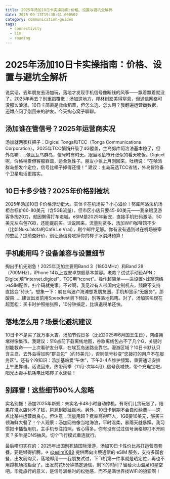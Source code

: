 ```yaml
---
title: 2025年汤加10日卡实操指南:价格、设置与避坑全解析
date: 2025-09-13T19:38:31.000502
category: communication-guides
tags:
  - connectivity
  - sim
  - roaming
---
```


# 2025年汤加10日卡实操指南：价格、设置与避坑全解析

说实话，去年朋友去汤加玩，落地才发现手机信号像断线的风筝——飘着飘着就没了。2025年再去？别重蹈覆辙！汤加这地方，椰林树影美得窒息，但通信网络可没那么浪漫。10日卡简直是救命稻草，但怎么选、怎么用？我翻遍运营商数据，还蹲点问了刚回来的驴友，今天掏心窝子聊聊。

## 汤加谁在管信号？2025年运营商实况
汤加就两家扛把子：Digicel Tonga和TCC（Tonga Communications Corporation）。2025年TCC悄悄升级了4G覆盖，主岛努库阿洛法基本稳了，但外岛嘛……像瓦瓦乌群岛，信号时有时无，跟当地鱼市开张似的看天吃饭。Digicel呢，价格稍贵但客服靠谱，适合急性子。朋友小张上月刚回来，吐槽说：“在哈派群岛想发个定位，信号比椰子掉得还慢！” 建议：主岛玩选TCC省钱，外岛冒险备个卫星电话更踏实。

## 10日卡多少钱？2025年价格别被坑
2025年汤加10日卡价格浮动挺大。实体卡在机场买？小心溢价！努库阿洛法机场柜台标价60-80美元（含5GB流量），但市区小店只要45-60美元——我亲眼见游客多掏20刀，就因懒得打车进城。eSIM是2025年新宠，直接手机扫码激活，50美元左右包7GB，还能提前买。话说回来，流量别贪多，汤加WiFi咖啡馆不少（比如Nuku’alofa的Café Le Vrai），刷个邮件足够。你有没有遇到过在机场被宰的憋屈？提前查好价，别让通信费吃掉你的椰子冰淇淋预算！

## 手机能用吗？设备兼容与设置细节
掏出手机先别急！2025年汤加主要用Band 3（1800MHz）和Band 28（700MHz），iPhone 14以上或安卓旗舰基本兼容。老款？试试手动设APN：Digicel填“internet.digicel”，TCC用“tccnet”。操作超简单——进设置>蜂窝网络>eSIM配置，扫个码就完事。不过啊，我见过有人带国内定制机去，频段不支持直接变“砖头”。想象一下：躺在乌波卢海滩想发朋友圈，手机却显示“无服务”，那酸爽……建议出发前用Speedtest测下频段，别等落地抓瞎。对了，汤加实名现在超宽松：买卡时护照拍张照，10分钟搞定，比填退税单还快。

## 落地怎么用？场景化避坑建议
10日卡不是买了就万事大吉。汤加节假日多（比如2025年6月国王生日），网络拥堵得像集市。我建议：早8点前下载离线地图，谷歌离线包占不了几个G，关键时刻能救命——上次看驴友分享，在埃瓦岛迷路全靠它。漫游区域？10日卡默认只含主岛，去外岛得加购“群岛包”（约15美元），否则信号秒变“您拨打的用户不在服务区”。还有个冷知识：汤加基站爱“午休”，下午2-4点维护频繁，重要通话安排上午更靠谱。话说回来，热带雨季（11月-次年4月）信号衰减快，带个充电宝吧，阳光太毒手机耗电比喝椰子水还猛！

## 别踩雷！这些细节90%人忽略
实名别拖！汤加2025年新规：未实名卡48小时自动停机。有哥们儿贪玩忘了，结果在潜水店付不了钱，尴尬到脚趾抠地。另外，10日卡到期不会自动续费——这点比某些运营商良心。但注意：流量用超？费率高得吓人，1GB要10美元，够买三顿海鲜大餐了！个人观察：汤加网络像当地海浪，平时温柔，暴雨天就暴躁。我习惯把卡插备用机，主手机专注拍照，省心得多。你有没有试过信号满格却打不开网页？多半是DNS抽风，切个飞行模式重连就行。

最后唠句实在的：2025年出国别死磕国际漫游，汤加10日卡性价比吊打运营商套餐。要是懒得折腾，✈ [@esim1088](https://t.me/s/esim1088) 提供面向出境通信的 eSIM 服务，支持多国套餐，出发前购买，落地即用——我朋友试过，下飞机第一件事就是晒定位，再也不用蹲机场找柜台了。出发前花5分钟搞定通信，剩下的时间？留给火山温泉和星空吧。毕竟旅行的意义，是信号满格时的松弛感，而不是满世界找WiFi的狼狈啊！